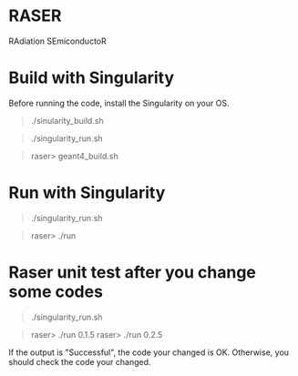 # RASER 
RAdiation SEmiconductoR 




# Build with Singularity 

Before running the code, install the Singularity on your OS. 

> ./sinularity_build.sh  

> ./singularity_run.sh 

> raser> geant4_build.sh 



# Run with Singularity 

> ./singularity_run.sh 

> raser> ./run 


# Raser unit test after you change some codes


> ./singularity_run.sh 

> raser> ./run 0.1.5
  raser> ./run 0.2.5

If the output is "Successful", the code your changed is OK. 
Otherwise, you should check the code your changed. 

